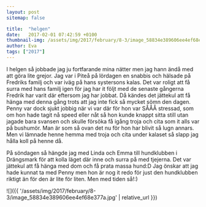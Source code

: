 ```yaml
---
layout: post
sitemap: false

title:  "helgen"
date:   2017-02-01 07:42:59 +0100
thumbnail-img: /assets/img/2017/february/8-3/image_58834e389606ee4ef68e377a.jpg
author: Eva
tags: ["2017"]
---
```


I helgen så jobbade jag ju fortfarande mina nätter men jag hann ändå med att göra lite grejor. Jag var i Piteå på lördagen en snabbis och hälsade på Fredriks familj och var iväg på hans systersons kalas. Det var roligt att få surra med hans familj igen för jag har it följt med de senaste gångerna Fredrik har varit där eftersom jag har jobbat. Då kändes det jättekul att få hänga med denna gång trots att jag inte fick så mycket sömn den dagen. Penny var dock sjukt jobbig när vi var där för hon var SÅÅÅ stressad, som om hon hade tagit nå speed eller nåt så hon kunde knappt sitta still utan jagade bara svansen och skulle försöka få igång troja och cita som it alls var på bushumör. Man är som så ovan det nu för hon har blivit så lugn annars. Men vi lämnade henne hemma med troja och cita under kalaset så slapp jag hålla koll på henne då. 

På söndagen så hängde jag med Linda och Emma till hundklubben i Drängsmark för att kolla läget där inne och surra på med tjejerna. Det var jättekul att få hänga med dom och få prata massa hund:D Jag önskar att jag hade kunnat ta med Penny men hon är nog it redo för just den hundklubben riktigt än för den är lite för liten. Men med tiden så!:)

![]({{ '/assets/img/2017/february/8-3/image_58834e389606ee4ef68e377a.jpg'  | relative_url }})

